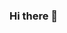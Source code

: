 ### Hi there 👋

<!--
**Rahulverma2045/Rahulverma2045** is a ✨ _special_ ✨ repository because its `README.md` (this file) appears on your GitHub profile.

Here are some ideas to get you started:

- 🔭 I’m currently working @Almabetter
- 🌱 I’m currently learning PYTHON,SQL
- 👯 I’m looking to collaborate on Machine Learning Project
- 🤔 I’m looking for help with 
- 💬 Ask me about Machine Learning,Python,SQL
- 📫 How to reach me https://www.linkedin.com/in/rahul-verma-176537234/
   Rahulverma4749544@gmail.com
- 😄 Pronouns: ...
- ⚡ Fun fact: ...
-->
